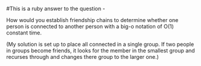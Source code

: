 #This is a ruby answer to the question -

How would you establish friendship chains to determine whether one person is connected to another person with a big-o notation of O(1) constant time.

(My solution is set up to place all connected in a single group. If two people in groups become friends, it looks for the member in the smallest group and recurses through and changes there group to the larger one.)